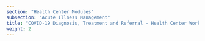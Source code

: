 ```yaml
---
section: "Health Center Modules"
subsection: "Acute Illness Management"
title: "COVID-19 Diagnosis, Treatment and Referral - Health Center Workflow"
weight: 2
---
```

